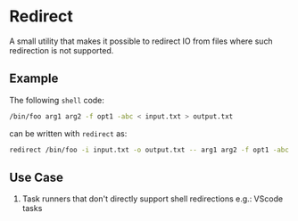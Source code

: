 # Redirect

A small utility that makes it possible to redirect IO from files where such redirection is not supported.

## Example

The following `shell` code:

```sh
/bin/foo arg1 arg2 -f opt1 -abc < input.txt > output.txt
```
can be written with `redirect` as:

```sh
redirect /bin/foo -i input.txt -o output.txt -- arg1 arg2 -f opt1 -abc
```

## Use Case

1. Task runners that don't directly support shell redirections
    e.g.: VScode tasks
